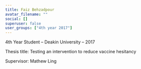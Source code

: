 ```yaml
---
title: Faiz Behzadpour
avatar_filename: ""
social: []
superuser: false
user_groups: ["4th year 2017"]
---
```

4th Year Student – Deakin University – 2017

Thesis title: Testing an intervention to reduce vaccine hesitancy

Supervisor: Mathew Ling
